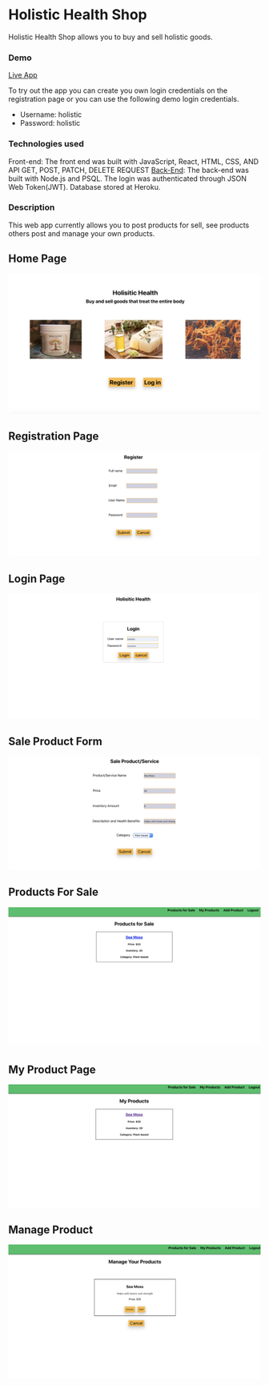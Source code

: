 # Holistic Health Shop
Holistic Health Shop allows you to buy and sell holistic goods.

### Demo
[Live App](https://holistic-client.kckhafra.now.sh/)

To try out the app you can create you own login credentials on the registration page or you can use the following demo login credentials. 
- Username: holistic
- Password: holistic

### Technologies used
Front-end: The front end was built with JavaScript, React, HTML, CSS, AND API GET, POST, PATCH, DELETE REQUEST
[Back-End](https://github.com/kckhafra/holistic-shopping-api): The back-end was built with Node.js and PSQL. The login was authenticated through JSON Web Token(JWT). Database stored at Heroku. 

### Description
This web app currently allows you to post products for sell, see products others post and manage your own products. 

## Home Page
![Login Page](https://raw.githubusercontent.com/kckhafra/holistic-shopping-client/master/Pictures/Screen%20Shot%202019-09-05%20at%204.46.40%20PM.png)

## Registration Page
![Registration Page](https://raw.githubusercontent.com/kckhafra/holistic-shopping-client/master/Pictures/Screen%20Shot%202019-09-05%20at%204.50.25%20PM.png)

## Login Page
![Login Page](https://raw.githubusercontent.com/kckhafra/holistic-shopping-client/master/Pictures/Screen%20Shot%202019-09-05%20at%204.50.39%20PM.png)

## Sale Product Form
![Sale Product Form](https://raw.githubusercontent.com/kckhafra/holistic-shopping-client/master/Pictures/Screen%20Shot%202019-09-05%20at%204.51.52%20PM.png)

## Products For Sale
![Products For Sale](https://raw.githubusercontent.com/kckhafra/holistic-shopping-client/master/Pictures/Screen%20Shot%202019-09-05%20at%206.56.37%20PM.png)

## My Product Page
![My Products](https://raw.githubusercontent.com/kckhafra/holistic-shopping-client/master/Pictures/Screen%20Shot%202019-09-05%20at%206.57.43%20PM.png)

## Manage Product
![Manage Product](https://raw.githubusercontent.com/kckhafra/holistic-shopping-client/master/Pictures/Screen%20Shot%202019-09-05%20at%206.57.59%20PM.png)

